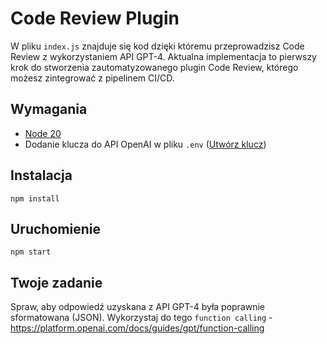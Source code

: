 # Code Review Plugin

W pliku `index.js` znajduje się kod dzięki któremu przeprowadzisz Code Review z wykorzystaniem API GPT-4. Aktualna implementacja to pierwszy krok do stworzenia zautomatyzowanego plugin Code Review, którego możesz zintegrować z pipelinem CI/CD.

## Wymagania

* [Node 20](https://nodejs.org/en)
* Dodanie klucza do API OpenAI w pliku `.env` ([Utwórz klucz](https://platform.openai.com/account/api-keys))

## Instalacja

`npm install`

## Uruchomienie

`npm start`

## Twoje zadanie

Spraw, aby odpowiedź uzyskana z API GPT-4 była poprawnie sformatowana (JSON). Wykorzystaj do tego `function calling` - https://platform.openai.com/docs/guides/gpt/function-calling
